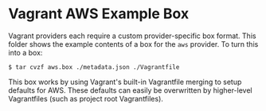 # Vagrant AWS Example Box

Vagrant providers each require a custom provider-specific box format.
This folder shows the example contents of a box for the `aws` provider.
To turn this into a box:

```
$ tar cvzf aws.box ./metadata.json ./Vagrantfile
```

This box works by using Vagrant's built-in Vagrantfile merging to setup
defaults for AWS. These defaults can easily be overwritten by higher-level
Vagrantfiles (such as project root Vagrantfiles).